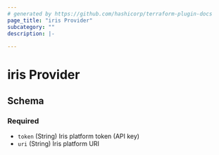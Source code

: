 ```yaml
---
# generated by https://github.com/hashicorp/terraform-plugin-docs
page_title: "iris Provider"
subcategory: ""
description: |-
  
---
```


# iris Provider





<!-- schema generated by tfplugindocs -->
## Schema

### Required

- `token` (String) Iris platform token (API key)
- `uri` (String) Iris platform URI
